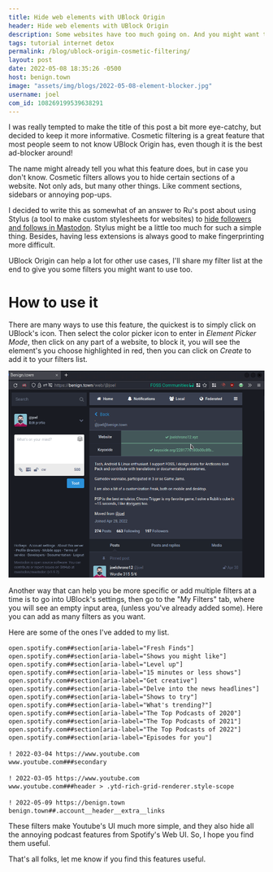 ```yaml
---
title: Hide web elements with UBlock Origin
header: Hide web elements with UBlock Origin
description: Some websites have too much going on. And you might want to use extensions to simplify them, but you might just be able to do it using current ad-blocker
tags: tutorial internet detox
permalink: /blog/ublock-origin-cosmetic-filtering/
layout: post
date: 2022-05-08 18:35:26 -0500
host: benign.town
image: "assets/img/blogs/2022-05-08-element-blocker.jpg"
username: joel
com_id: 108269199539638291
---
```


I was really tempted to make the title of this post a bit more eye-catchy, but decided to keep it more informative. Cosmetic filtering is a great feature that most people seem to not know UBlock Origin has, even though it is the best ad-blocker around!

The name might already tell you what this feature does, but in case you don't know. Cosmetic filters allows you to hide certain sections of a website. Not only ads, but many other things. Like comment sections, sidebars or annoying pop-ups.

I decided to write this as somewhat of an answer to Ru's post about using Stylus (a tool to make custom stylesheets for websites) to [hide followers and follows in Mastodon](https://rusingh.com/hide-followers-following-on-mastodons-web-ui/). Stylus might be a little too much for such a simple thing. Besides, having less extensions is always good to make fingerprinting more difficult. 

UBlock Origin can help a lot for other use cases, I'll share my filter list at the end to give you some filters you might want to use too.

# How to use it

There are many ways to use this feature, the quickest is to simply click on UBlock's icon. Then select the color picker icon to enter in *Element Picker Mode*, then click on any part of a website, to block it, you will see the element's you choose highlighted in red, then you can click on *Create* to add it to your filters list.

![Element picker](/assets/img/blogs/2022-05-08-elementpicker.gif)

Another way that can help you be more specific or add multiple filters at a time is to go into UBlock's settings, then go to the "My Filters" tab, where you will see an empty input area, (unless you've already added some). Here you can add as many filters as you want.

Here are some of the ones I've added to my list.

```
open.spotify.com##section[aria-label="Fresh Finds"]
open.spotify.com##section[aria-label="Shows you might like"]
open.spotify.com##section[aria-label="Level up"]
open.spotify.com##section[aria-label="15 minutes or less shows"]
open.spotify.com##section[aria-label="Get creative"]
open.spotify.com##section[aria-label="Delve into the news headlines"]
open.spotify.com##section[aria-label="Shows to try"]
open.spotify.com##section[aria-label="What's trending?"]
open.spotify.com##section[aria-label="The Top Podcasts of 2020"]
open.spotify.com##section[aria-label="The Top Podcasts of 2021"]
open.spotify.com##section[aria-label="The Top Podcasts of 2022"]
open.spotify.com##section[aria-label="Episodes for you"]

! 2022-03-04 https://www.youtube.com
www.youtube.com###secondary

! 2022-03-05 https://www.youtube.com
www.youtube.com###header > .ytd-rich-grid-renderer.style-scope

! 2022-05-09 https://benign.town
benign.town##.account__header__extra__links

```

These filters make Youtube's UI much more simple, and they also hide all the annoying podcast features from Spotify's Web UI. So, I hope you find them useful.

That's all folks, let me know if you find this features useful.

